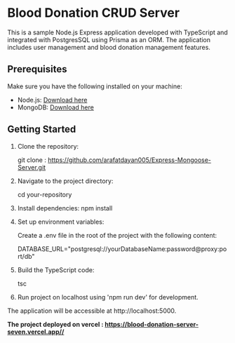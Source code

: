 
# Blood Donation CRUD Server

This is a sample Node.js Express application developed with TypeScript and integrated with PostgresSQL using Prisma as an ORM. The application includes user management and blood donation management features.

## Prerequisites

Make sure you have the following installed on your machine:

- Node.js: [Download here](https://nodejs.org/)
- MongoDB: [Download here](https://www.postgresql.org/download/)

## Getting Started

1. Clone the repository:

   git clone : https://github.com/arafatdayan005/Express-Mongoose-Server.git

2. Navigate to the project directory:

   cd your-repository

3. Install dependencies:
   npm install

4. Set up environment variables:

   Create a .env file in the root of the project with the following content:

   DATABASE_URL="postgresql://yourDatabaseName:password@proxy:port/db"

5. Build the TypeScript code:

   tsc

6. Run project on localhost using 'npm run dev' for development.

The application will be accessible at http://localhost:5000.

**The project deployed on vercel : https://blood-donation-server-seven.vercel.app//**

